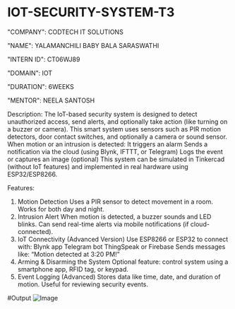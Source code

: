 # IOT-SECURITY-SYSTEM-T3

"COMPANY": CODTECH IT SOLUTIONS

"NAME": YALAMANCHILI BABY BALA SARASWATHI

"INTERN ID": CT06WJ89

"DOMAIN": IOT

"DURATION": 6WEEKS

"MENTOR": NEELA SANTOSH

Description:
  The IoT-based security system is designed to detect unauthorized access, send alerts, and optionally take action (like turning on a buzzer or camera). This smart system uses sensors such as PIR motion detectors, door contact switches, and optionally a camera or sound sensor.
When motion or an intrusion is detected:
It triggers an alarm
Sends a notification via the cloud (using Blynk, IFTTT, or Telegram)
Logs the event or captures an image (optional)
This system can be simulated in Tinkercad (without IoT features) and implemented in real hardware using ESP32/ESP8266.

Features:
1. Motion Detection
Uses a PIR sensor to detect movement in a room.
Works for both day and night.
2. Intrusion Alert
When motion is detected, a buzzer sounds and LED blinks.
Can send real-time alerts via mobile notifications (if cloud-connected).
3. IoT Connectivity (Advanced Version)
Use ESP8266 or ESP32 to connect with:
Blynk app
Telegram bot
ThingSpeak or Firebase
Sends messages like: “Motion detected at 3:20 PM!”
4. Arming & Disarming the System
Optional feature: control system using a smartphone app, RFID tag, or keypad.
5. Event Logging (Advanced)
Stores data like time, date, and duration of motion.
Useful for reviewing security events.

#Output
![Image](https://github.com/user-attachments/assets/afc0376e-5fac-4028-8e48-4cc844c174e4)
